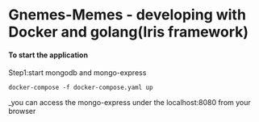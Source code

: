 # Gnemes-Memes - developing with Docker and golang(Iris framework)


#### To start the application
Step1:start  mongodb and mongo-express

    docker-compose -f docker-compose.yaml up
    
_you can access the mongo-express under the localhost:8080 from your browser
